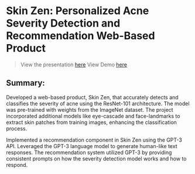 # Skin Zen: Personalized Acne Severity Detection and Recommendation Web-Based Product
> View the presentation [here](https://docs.google.com/presentation/d/e/2PACX-1vSOqM6THSd07KN4pXpUqAE-sXdpcptFRAU8lfnVpc5hqLWKuZlyKJgGMWbWI7rVB4tru6Tpk8XqMRAc/pub?start=true&loop=false&delayms=3000&slide=id.gb2f3ecf918_2_384)
> View Demo [here](https://huggingface.co/spaces/jatin-tech/SkinZen)
## Summary:
Developed a web-based product, Skin Zen, that accurately detects and classifies the severity of acne using the ResNet-101 architecture. The model was pre-trained with weights from the ImageNet dataset. The project incorporated additional models like eye-cascade and face-landmarks to extract skin patches from training images, enhancing the classification process.

Implemented a recommendation component in Skin Zen using the GPT-3 API. Leveraged the GPT-3 language model to generate human-like text responses. The recommendation system utilized GPT-3 by providing consistent prompts on how the severity detection model works and how to respond.
